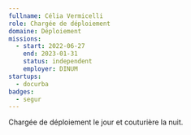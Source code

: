 ```yaml
---
fullname: Célia Vermicelli
role: Chargée de déploiement
domaine: Déploiement
missions:
  - start: 2022-06-27
    end: 2023-01-31
    status: independent
    employer: DINUM
startups:
  - docurba
badges:
  - segur
---
```


Chargée de déploiement le jour et couturière la nuit.
